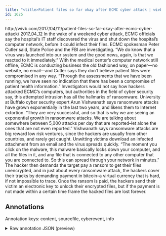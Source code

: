 ```yaml
---
title: "<title>Patient files so far okay after ECMC cyber attack | wivb.com</title>"
id: 1625
---
```


<title>Patient files so far okay after ECMC cyber attack | wivb.com</title>
<source> http://wivb.com/2017/04/11/patient-files-so-far-okay-after-ecmc-cyber-attack/ </source>
<date> 2017_04_12 </date>
<text>
In the wake of a weekend cyber attack, ECMC officials say the hospital’s IT staff discovered the virus and shut down the hospital’s computer network, before it could infect their files. ECMC spokesman Peter Cutler said, State Police and the FBI are investigating.
“We do know that a virus was launched into our system and the good news, again, is that we reacted to it immediately.”
With the medical center’s computer network still offline, ECMC is conducting business the old fashioned way, on paper—no website, no email—and Cutler says they don’t believe patient files were compromised in any way.
“Through the assessments that we have been running, we have seen no indication that there has been a compromise of patient health information.”
Investigators would not say how hackers attacked ECMC’s computers, but authorities in the field of cyber security say, this attempted intrusion has all the hallmarks of ransomware.
University at Buffalo cyber security expert Arun Vishwanath says ransomware attacks have grown exponentially in the last two years, and likens them to Internet extortion.
“They are very successful, and so that is why we are seeing an exponential growth in ransomware attacks. We are talking about somewhere between 5,000 attacks per day that are reported–let alone the ones that are not even reported.”
Vishwanath says ransomware attacks are big reward low risk ventures, since the hackers are usually from other countries, and rarely get caught. Unwitting victims download an infected attachment from an email and the virus spreads quickly.
“The moment you click on the malware, this malware basically locks down your computer, and all the files in it, and any file that is connected to any other computer that you are connected to. So this can spread through your network in minutes.”
The hacker then demands the target pay a ransom to get their files unencrypted, and in just about every ransomware attack, the hackers cover their tracks by demanding payment in bitcoin–a virtual currency that is hard, if not impossible to trace.
Once the ransom is paid, the hackers send their victim an electronic key to unlock their encrypted files, but if the payment is not made within a certain time frame the hacked files are lost forever.
</text>



## Annotations

Annotation keys: content, sourcefile, cyberevent, info

<details>
<summary>Raw annotation JSON (preview)</summary>

```json
{
  "content": "In the wake of a weekend cyber attack, ECMC officials say the hospital\u2019s IT staff discovered the virus and shut down the hospital\u2019s computer network, before it could infect their files. ECMC spokesman Peter Cutler said, State Police and the FBI are investigating. \u201cWe do know that a virus was launched into our system and the good news, again, is that we reacted to it immediately.\u201d With the medical center\u2019s computer network still offline, ECMC is conducting business the old fashioned way, on paper\u2014no website, no email\u2014and Cutler says they don\u2019t believe patient files were compromised in any way. \u201cThrough the assessments that we have been running, we have seen no indication that there has been a compromise of patient health information.\u201d Investigators would not say how hackers attacked ECMC\u2019s computers, but authorities in the field of cyber security say, this attempted intrusion has all the hallmarks of ransomware. University at Buffalo cyber security expert Arun Vishwanath says ransomware attacks have grown exponentially in the last two years, and likens them to Internet extortion. \u201cThey are very successful, and so that is why we are seeing an exponential growth in ransomware attacks. We are talking about somewhere between 5,000 attacks per day that are reported\u2013let alone the ones that are not even reported.\u201d Vishwanath says ransomware attacks are big reward low risk ventures, since the hackers are usually from other countries, and rarely get caught. Unwitting victims download an infected attachment from an email and the virus spreads quickly. \u201cThe moment you click on the malware, this malware basically locks down your computer, and all the files in it, and any file that is connected to any other computer that you are connected to. So this can spread through your network in minutes.\u201d The hacker then demands the target pay a ransom to get their files unencrypted, and in just about every ransomware attack, the hackers cover their tracks by demanding payment in bitcoin\u2013a virtual currency that is hard, if not impossible to trace. Once the ransom is paid, the hackers send their victim an electronic key to unlock their encrypted files, but if the payment is not made within a certain time frame the hacked files are lost forever.",
  "sourcefile": "1625.txt",
  "cyberevent": {
    "hopper": [
      {
        "index": 0,
        "relation": "Same",
        "events": [
          {
            "index": "E7",
            "type": "Attack",
            "realis": "Generic",
            "nugget": {
              "startOffset": 1828,
              "index": "T11",
              "endOffset": 1835,
              "text": "demands"
            },
            "argument": [
              {
                "index": "T13",
                "external_reference": {
                  "dbpediaURI": "http://dbpedia.org/resource/The_Hacker",
                  "wikidataid": "Q279213"
                },
                "endOffset": 1822,
                "role": {
                  "type": "Attacker"
                },
                "text": "The hacker",
                "startOffset": 1812,
                "type": "Person"
              }
            ],
            "subtype": "Ransom"
          },
          {
            "index": "E8",
            "type": "Attack",
            "realis": "Generic",
            "nugget": {
              "startOffset": 1847,
              "index": "T12",
              "endOffset": 1859,
              "text": "pay a ransom"
            },
            "argument": [
              {
                "index": "T14",
                "text": "the target",
                "endOffset": 1846,
                "role": {
                  "type": "Victim"
                },
                "startOffset": 1836,
                "type": "Person"
              }
            ],
            "subtype": "Ransom"
          }
        ]
      },
      {
    
```
</details>
